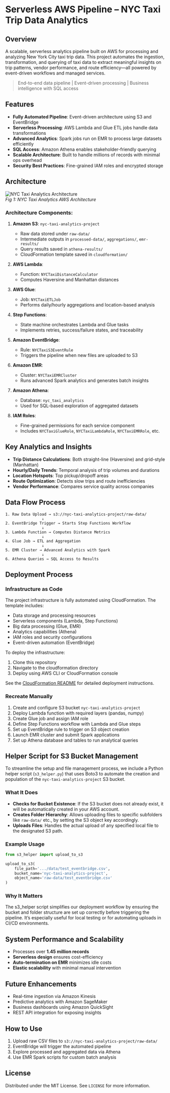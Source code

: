 # Serverless AWS Pipeline – NYC Taxi Trip Data Analytics 

## Overview
A scalable, serverless analytics pipeline built on AWS for processing and analyzing New York City taxi trip data. This project automates the ingestion, transformation, and querying of taxi data to extract meaningful insights on trip patterns, vendor performance, and route efficiency—all powered by event-driven workflows and managed services.

>  End-to-end data pipeline |  Event-driven processing |  Business intelligence with SQL access

## Features

- **Fully Automated Pipeline**: Event-driven architecture using S3 and EventBridge
- **Serverless Processing**: AWS Lambda and Glue ETL jobs handle data transformations
- **Advanced Analytics**: Spark jobs run on EMR to process large datasets efficiently
- **SQL Access**: Amazon Athena enables stakeholder-friendly querying
- **Scalable Architecture**: Built to handle millions of records with minimal ops overhead
- **Security Best Practices**: Fine-grained IAM roles and encrypted storage

## Architecture

![NYC Taxi Analytics Architecture](images/architecture-diagram.png)  
*Fig 1: NYC Taxi Analytics AWS Architecture*

### Architecture Components:

1. **Amazon S3**:  `nyc-taxi-analytics-project`
   - Raw data stored under `raw-data/`
   - Intermediate outputs in `processed-data/`, `aggregations/`, `emr-results/`
   - Query results saved in `athena-results/`
   - CloudFormation template saved in `cloudformation/`

2. **AWS Lambda**:
   - Function: `NYCTaxiDistanceCalculator`
   - Computes Haversine and Manhattan distances

3. **AWS Glue**:
   - Job: `NYCTaxiETLJob`
   - Performs daily/hourly aggregations and location-based analysis

4. **Step Functions**:
   - State machine orchestrates Lambda and Glue tasks
   - Implements retries, success/failure states, and traceability

5. **Amazon EventBridge**:
   - Rule: `NYCTaxiS3EventRule`
   - Triggers the pipeline when new files are uploaded to S3

6. **Amazon EMR**:
   - Cluster: `NYCTaxiEMRCluster`
   - Runs advanced Spark analytics and generates batch insights

7. **Amazon Athena**:
   - Database: `nyc_taxi_analytics`
   - Used for SQL-based exploration of aggregated datasets

8. **IAM Roles**:
   - Fine-grained permissions for each service component
   - Includes `NYCTaxiGlueRole`, `NYCTaxiLambdaRole`, `NYCTaxiEMRRole`, etc.

## Key Analytics and Insights

- **Trip Distance Calculations**: Both straight-line (Haversine) and grid-style (Manhattan)
- **Hourly/Daily Trends**: Temporal analysis of trip volumes and durations
- **Location Hotspots**: Top pickup/dropoff areas
- **Route Optimization**: Detects slow trips and route inefficiencies
- **Vendor Performance**: Compares service quality across companies

## Data Flow Process

```
1. Raw Data Upload → s3://nyc-taxi-analytics-project/raw-data/
                ↓
2. EventBridge Trigger → Starts Step Functions Workflow
                ↓
3. Lambda Function → Computes Distance Metrics
                ↓
4. Glue Job → ETL and Aggregation
                ↓
5. EMR Cluster → Advanced Analytics with Spark
                ↓
6. Athena Queries → SQL Access to Results
```

## Deployment Process

### Infrastructure as Code

The project infrastructure is fully automated using CloudFormation. The template includes:

- Data storage and processing resources
- Serverless components (Lambda, Step Functions)
- Big data processing (Glue, EMR)
- Analytics capabilities (Athena)
- IAM roles and security configurations
- Event-driven automation (EventBridge)

To deploy the infrastructure:

1. Clone this repository
2. Navigate to the cloudformation directory
3. Deploy using AWS CLI or CloudFormation console

See the [CloudFormation README](cloudformation/README.md) for detailed deployment instructions.

### Recreate Manually

1. Create and configure S3 bucket `nyc-taxi-analytics-project`
2. Deploy Lambda function with required layers (pandas, numpy)
3. Create Glue job and assign IAM role
4. Define Step Functions workflow with Lambda and Glue steps
5. Set up EventBridge rule to trigger on S3 object creation
6. Launch EMR cluster and submit Spark applications
7. Set up Athena database and tables to run analytical queries

## Helper Script for S3 Bucket Management

To streamline the setup and file management process, we include a Python helper script (`s3_helper.py`) that uses Boto3 to automate the creation and population of the `nyc-taxi-analytics-project` S3 bucket.

### What It Does

- **Checks for Bucket Existence**: If the S3 bucket does not already exist, it will be automatically created in your AWS account.
- **Creates Folder Hierarchy**: Allows uploading files to specific subfolders like `raw-data/` etc., by setting the S3 object key accordingly.
- **Uploads Files**: Handles the actual upload of any specified local file to the designated S3 path.

### Example Usage

```python
from s3_helper import upload_to_s3

upload_to_s3(
    file_path='.../data/test_eventbridge.csv',
    bucket_name='nyc-taxi-analytics-project',
    object_name='raw-data/test_eventbridge.csv'
)
```

### Why It Matters

The s3_helper script simplifies our deployment workflow by ensuring the bucket and folder structure are set up correctly before triggering the pipeline. It’s especially useful for local testing or for automating uploads in CI/CD environments.

## System Performance and Scalability

- Processes over **1.45 million records**
- **Serverless design** ensures cost-efficiency
- **Auto-termination on EMR** minimizes idle costs
- **Elastic scalability** with minimal manual intervention

## Future Enhancements

- Real-time ingestion via Amazon Kinesis
- Predictive analytics with Amazon SageMaker
- Business dashboards using Amazon QuickSight
- REST API integration for exposing insights

## How to Use

1. Upload raw CSV files to `s3://nyc-taxi-analytics-project/raw-data/`
2. EventBridge will trigger the automated pipeline
3. Explore processed and aggregated data via Athena
4. Use EMR Spark scripts for custom batch analysis

## License

Distributed under the MIT License. See `LICENSE` for more information.
